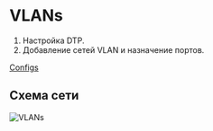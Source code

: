 # VLANs
  1. Настройка DTP.
  2. Добавление сетей VLAN и назначение портов.
  
  [Configs](https://github.com/pekitel/OTUS-Network/tree/main/%D0%94%D0%BE%D0%BC%D0%B0%D1%88%D0%BD%D0%B8%D0%B5%20%D1%80%D0%B0%D0%B1%D0%BE%D1%82%D1%8B/VLANs/Configs)
  
## Схема сети
![VLANs](https://user-images.githubusercontent.com/112701413/188426927-9510be9e-82ab-4c50-b57e-633b7f04bc54.jpg)

